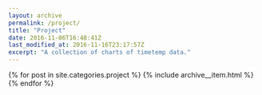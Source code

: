 ```yaml
---
layout: archive
permalink: /project/
title: "Project"
date: 2016-11-06T16:48:41Z
last_modified_at: 2016-11-16T23:17:57Z
excerpt: "A collection of charts of timetemp data."
---
```


{% for post in site.categories.project %}
  {% include archive__item.html %}
{% endfor %}

<!-- Local Variables: -->
<!-- time-stamp-pattern: "8/^last_modified_at: %:y-%02m-%02dT%02H:%02M:%02SZ$" -->
<!-- time-stamp-time-zone: "UTC" -->
<!-- End: -->
